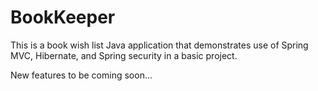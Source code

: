 # BookKeeper
This is a book wish list Java application that demonstrates use of Spring MVC, Hibernate, and Spring security in a basic project.


New features to be coming soon...
